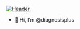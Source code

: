 [![Header](https://raw.githubusercontent.com/diagnosisplus/diagnosisplus/diagnosis%20plus%20banner.jpg "Header")](https://diagnosis.plus/)
- 👋 Hi, I’m @diagnosisplus
